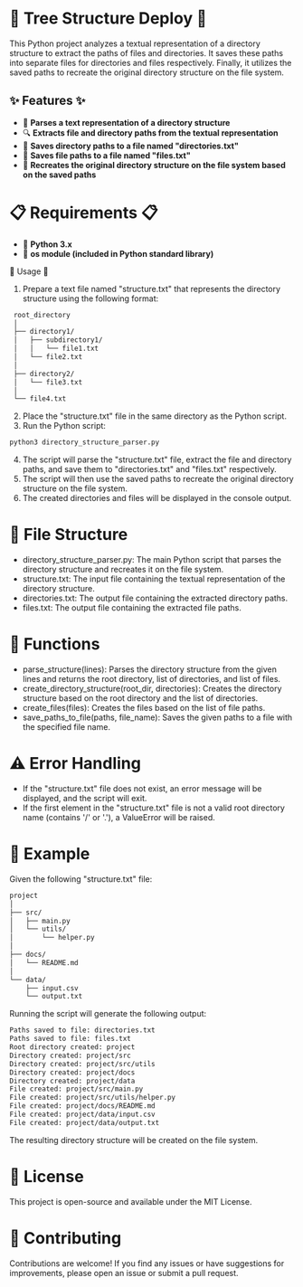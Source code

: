 # 📂 Tree Structure Deploy 📂

This Python project analyzes a textual representation of a directory structure to extract the paths of files and directories. It saves these paths into separate files for directories and files respectively. Finally, it utilizes the saved paths to recreate the original directory structure on the file system.

## ✨ Features ✨

- 📄 **Parses a text representation of a directory structure**
- 🔍 **Extracts file and directory paths from the textual representation**
- 📁 **Saves directory paths to a file named "directories.txt"**
- 📄 **Saves file paths to a file named "files.txt"**
- 🌳 **Recreates the original directory structure on the file system based on the saved paths**

# 📋 Requirements 📋

- 🐍 **Python 3.x**
- 📂 **os module (included in Python standard library)**

🚀 Usage 🚀

1. Prepare a text file named "structure.txt" that represents the directory structure using the following format:

```bash
 root_directory
 │
 ├── directory1/
 │   ├── subdirectory1/
 │   │   └── file1.txt
 │   └── file2.txt
 │
 ├── directory2/
 │   └── file3.txt
 │
 └── file4.txt
```

2. Place the "structure.txt" file in the same directory as the Python script.
3. Run the Python script:

```bash
python3 directory_structure_parser.py
```

4. The script will parse the "structure.txt" file, extract the file and directory paths, and save them to "directories.txt" and "files.txt" respectively.
5. The script will then use the saved paths to recreate the original directory structure on the file system.
6. The created directories and files will be displayed in the console output.

# 📂 File Structure

 - directory_structure_parser.py: The main Python script that parses the directory structure and recreates it on the file system.
 - structure.txt: The input file containing the textual representation of the directory structure.
 - directories.txt: The output file containing the extracted directory paths.
 - files.txt: The output file containing the extracted file paths.

# 🔧 Functions

 - parse_structure(lines): Parses the directory structure from the given lines and returns the root directory, list of directories, and list of files.
 - create_directory_structure(root_dir, directories): Creates the directory structure based on the root directory and the list of directories.
 - create_files(files): Creates the files based on the list of file paths.
 - save_paths_to_file(paths, file_name): Saves the given paths to a file with the specified file name.

# ⚠️ Error Handling

- If the "structure.txt" file does not exist, an error message will be displayed, and the script will exit.
- If the first element in the "structure.txt" file is not a valid root directory name (contains '/' or '.'), a ValueError will be raised.

# 📝 Example

Given the following "structure.txt" file:

```bash
project
│
├── src/
│   ├── main.py
│   └── utils/
│       └── helper.py
│
├── docs/
│   └── README.md
│
└── data/
    ├── input.csv
    └── output.txt
```

Running the script will generate the following output:

```bash
Paths saved to file: directories.txt
Paths saved to file: files.txt
Root directory created: project
Directory created: project/src
Directory created: project/src/utils
Directory created: project/docs
Directory created: project/data
File created: project/src/main.py
File created: project/src/utils/helper.py
File created: project/docs/README.md
File created: project/data/input.csv
File created: project/data/output.txt
```

The resulting directory structure will be created on the file system.

# 📜 License

This project is open-source and available under the MIT License.

# 🤝 Contributing

Contributions are welcome! If you find any issues or have suggestions for improvements, please open an issue or submit a pull request.
